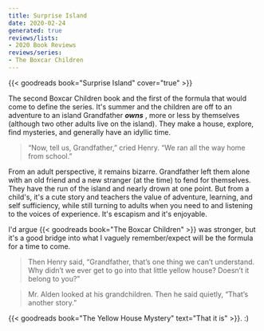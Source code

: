 ```yaml
---
title: Surprise Island
date: 2020-02-24
generated: true
reviews/lists:
- 2020 Book Reviews
reviews/series:
- The Boxcar Children
---
```

{{< goodreads book="Surprise Island" cover="true" >}}

The second Boxcar Children book and the first of the formula that would come to define the series. It's summer and the children are off to an adventure to an island Grandfather ***owns*** , more or less by themselves (although two other adults live on the island). They make a house, explore, find mysteries, and generally have an idyllic time.  

> “Now, tell us, Grandfather,” cried Henry. “We ran all the way home from school.”  

<!--more-->

From an adult perspective, it remains bizarre. Grandfather left them alone with an old friend and a new stranger (at the time) to fend for themselves. They have the run of the island and nearly drown at one point. But from a child's, it's a cute story and teachers the value of adventure, learning, and self sufficiency, while still turning to adults when you need to and listening to the voices of experience. It's escapism and it's enjoyable.  

I'd argue {{< goodreads book="The Boxcar Children" >}} was stronger, but it's a good bridge into what I vaguely remember/expect will be the formula for a time to come.  

> Then Henry said, “Grandfather, that’s one thing we can’t understand. Why didn’t we ever get to go into that little yellow house? Doesn’t it belong to you?”  

> Mr. Alden looked at his grandchildren. Then he said quietly, “That’s another story.”  

{{< goodreads book="The Yellow House Mystery" text="That it is" >}}. :)


